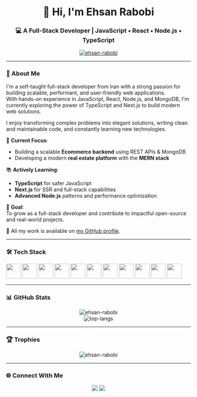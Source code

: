 <h1 align="center">👋 Hi, I'm Ehsan Rabobi</h1>
<h3 align="center">💻 A Full-Stack Developer | JavaScript • React • Node.js • TypeScript</h3>

<p align="center">
  <a href="https://github.com/Ehsan-Rabobi">
    <img src="https://komarev.com/ghpvc/?username=ehsan-rabobi&label=Profile%20views&color=0e75b6&style=flat" alt="ehsan-rabobi" />
  </a>
</p>

---

### 🚀 About Me

I'm a self-taught full-stack developer from Iran with a strong passion for building scalable, performant, and user-friendly web applications.  
With hands-on experience in JavaScript, React, Node.js, and MongoDB, I'm currently exploring the power of TypeScript and Next.js to build modern web solutions.

I enjoy transforming complex problems into elegant solutions, writing clean and maintainable code, and constantly learning new technologies.

🔧 **Current Focus**:  
- Building a scalable **Ecommerce backend** using REST APIs & MongoDB  
- Developing a modern **real estate platform** with the **MERN stack**  

📚 **Actively Learning**:  
- **TypeScript** for safer JavaScript  
- **Next.js** for SSR and full-stack capabilities  
- **Advanced Node.js** patterns and performance optimization  

🎯 **Goal**:  
To grow as a full-stack developer and contribute to impactful open-source and real-world projects.

📂 All my work is available on [my GitHub profile](https://github.com/Ehsan-Rabobi).

---

### 🛠️ Tech Stack

<p align="left">
  <img src="https://cdn.jsdelivr.net/gh/devicons/devicon/icons/html5/html5-original.svg" width="40" height="40"/>
  <img src="https://cdn.jsdelivr.net/gh/devicons/devicon/icons/css3/css3-original.svg" width="40" height="40"/>
  <img src="https://cdn.jsdelivr.net/gh/devicons/devicon/icons/javascript/javascript-original.svg" width="40" height="40"/>
  <img src="https://cdn.jsdelivr.net/gh/devicons/devicon/icons/typescript/typescript-original.svg" width="40" height="40"/>
  <img src="https://cdn.jsdelivr.net/gh/devicons/devicon/icons/react/react-original.svg" width="40" height="40"/>
  <img src="https://cdn.jsdelivr.net/gh/devicons/devicon/icons/nextjs/nextjs-original.svg" width="40" height="40"/>
  <img src="https://cdn.jsdelivr.net/gh/devicons/devicon/icons/nodejs/nodejs-original.svg" width="40" height="40"/>
  <img src="https://cdn.jsdelivr.net/gh/devicons/devicon/icons/express/express-original.svg" width="40" height="40"/>
  <img src="https://cdn.jsdelivr.net/gh/devicons/devicon/icons/mongodb/mongodb-original.svg" width="40" height="40"/>
  <img src="https://cdn.jsdelivr.net/gh/devicons/devicon/icons/git/git-original.svg" width="40" height="40"/>
  <img src="https://cdn.jsdelivr.net/gh/devicons/devicon/icons/tailwindcss/tailwindcss-plain.svg" width="40" height="40"/>
</p>

---

### 📊 GitHub Stats

<p align="center">
  <img src="https://github-readme-stats.vercel.app/api?username=ehsan-rabobi&show_icons=true&theme=radical" alt="ehsan-rabobi" />
  <br />
  <img src="https://github-readme-stats.vercel.app/api/top-langs/?username=ehsan-rabobi&layout=compact&theme=radical" alt="top-langs" />
</p>

---

### 🏆 Trophies

<p align="center">
  <img src="https://github-profile-trophy.vercel.app/?username=ehsan-rabobi&theme=darkhub&margin-w=10&row=1" alt="ehsan-rabobi" />
</p>

---

### 🌐 Connect With Me

<p align="center">
  <a href="mailto:youremail@example.com"><img src="https://img.shields.io/badge/email-%23D14836.svg?&style=for-the-badge&logo=gmail&logoColor=white"/></a>
  <a href="https://github.com/Ehsan-Rabobi"><img src="https://img.shields.io/badge/GitHub-%23121011.svg?&style=for-the-badge&logo=github&logoColor=white"/></a>
</p>
